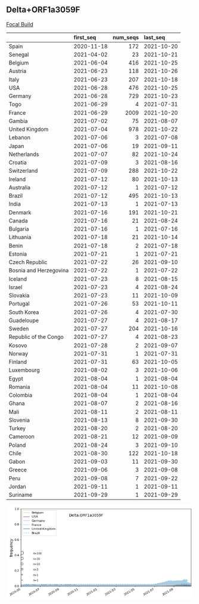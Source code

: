 

## Delta+ORF1a3059F
[Focal Build](https://nextstrain.org/groups/neherlab/ncov/Delta.ORF1a3059F?c=gt-ORF1a_3059)

|                        | first_seq   |   num_seqs | last_seq   |
|:-----------------------|:------------|-----------:|:-----------|
| Spain                  | 2020-11-18  |        172 | 2021-10-20 |
| Senegal                | 2021-04-02  |         23 | 2021-10-21 |
| Belgium                | 2021-06-04  |        416 | 2021-10-25 |
| Austria                | 2021-06-23  |        118 | 2021-10-26 |
| Italy                  | 2021-06-23  |        207 | 2021-10-18 |
| USA                    | 2021-06-28  |        476 | 2021-10-25 |
| Germany                | 2021-06-28  |        729 | 2021-10-23 |
| Togo                   | 2021-06-29  |          4 | 2021-07-31 |
| France                 | 2021-06-29  |       2009 | 2021-10-20 |
| Gambia                 | 2021-07-02  |         75 | 2021-08-07 |
| United Kingdom         | 2021-07-04  |        978 | 2021-10-22 |
| Lebanon                | 2021-07-06  |          3 | 2021-07-08 |
| Japan                  | 2021-07-06  |         19 | 2021-09-11 |
| Netherlands            | 2021-07-07  |         82 | 2021-10-24 |
| Croatia                | 2021-07-09  |          3 | 2021-08-16 |
| Switzerland            | 2021-07-09  |        288 | 2021-10-22 |
| Ireland                | 2021-07-12  |         80 | 2021-10-13 |
| Australia              | 2021-07-12  |          1 | 2021-07-12 |
| Brazil                 | 2021-07-12  |        495 | 2021-10-13 |
| India                  | 2021-07-13  |          1 | 2021-07-13 |
| Denmark                | 2021-07-16  |        191 | 2021-10-21 |
| Canada                 | 2021-07-16  |         21 | 2021-08-24 |
| Bulgaria               | 2021-07-16  |          1 | 2021-07-16 |
| Lithuania              | 2021-07-18  |         21 | 2021-10-14 |
| Benin                  | 2021-07-18  |          2 | 2021-07-18 |
| Estonia                | 2021-07-21  |          1 | 2021-07-21 |
| Czech Republic         | 2021-07-22  |         26 | 2021-09-10 |
| Bosnia and Herzegovina | 2021-07-22  |          1 | 2021-07-22 |
| Iceland                | 2021-07-23  |          8 | 2021-08-15 |
| Israel                 | 2021-07-23  |          4 | 2021-08-24 |
| Slovakia               | 2021-07-23  |         11 | 2021-10-09 |
| Portugal               | 2021-07-26  |         53 | 2021-10-11 |
| South Korea            | 2021-07-26  |          4 | 2021-07-30 |
| Guadeloupe             | 2021-07-27  |          4 | 2021-08-17 |
| Sweden                 | 2021-07-27  |        204 | 2021-10-16 |
| Republic of the Congo  | 2021-07-27  |          4 | 2021-08-23 |
| Kosovo                 | 2021-07-28  |          2 | 2021-09-07 |
| Norway                 | 2021-07-31  |          1 | 2021-07-31 |
| Finland                | 2021-07-31  |         63 | 2021-10-05 |
| Luxembourg             | 2021-08-02  |          3 | 2021-10-06 |
| Egypt                  | 2021-08-04  |          1 | 2021-08-04 |
| Romania                | 2021-08-04  |         11 | 2021-10-08 |
| Colombia               | 2021-08-04  |          1 | 2021-08-04 |
| Ghana                  | 2021-08-07  |          2 | 2021-08-16 |
| Mali                   | 2021-08-11  |          2 | 2021-08-11 |
| Slovenia               | 2021-08-13  |          8 | 2021-09-30 |
| Turkey                 | 2021-08-20  |          2 | 2021-08-20 |
| Cameroon               | 2021-08-21  |         12 | 2021-09-09 |
| Poland                 | 2021-08-24  |          3 | 2021-09-10 |
| Chile                  | 2021-08-30  |        122 | 2021-10-18 |
| Gabon                  | 2021-09-03  |         11 | 2021-09-30 |
| Greece                 | 2021-09-06  |          3 | 2021-09-08 |
| Peru                   | 2021-09-08  |          7 | 2021-09-22 |
| Jordan                 | 2021-09-11  |          1 | 2021-09-11 |
| Suriname               | 2021-09-29  |          1 | 2021-09-29 |

![Overall trends Delta.ORF1a3059F](/overall_trends_figures/overall_trends_Delta.ORF1a3059F.png)
